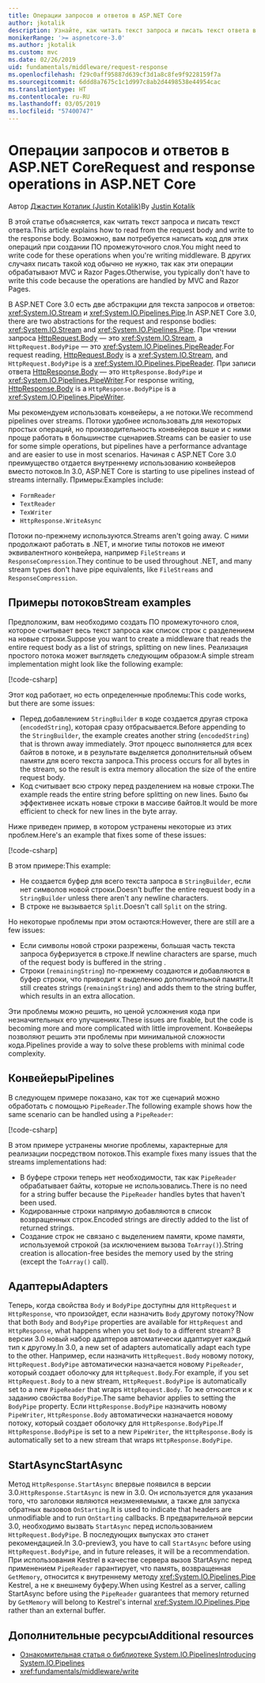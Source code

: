 ```yaml
---
title: Операции запросов и ответов в ASP.NET Core
author: jkotalik
description: Узнайте, как читать текст запроса и писать текст ответа в ASP.NET Core.
monikerRange: '>= aspnetcore-3.0'
ms.author: jkotalik
ms.custom: mvc
ms.date: 02/26/2019
uid: fundamentals/middleware/request-response
ms.openlocfilehash: f29c0aff95887d639cf3d1a8c8fe9f9228159f7a
ms.sourcegitcommit: 6ddd8a7675c1c1d997c8ab2d4498538e44954cac
ms.translationtype: HT
ms.contentlocale: ru-RU
ms.lasthandoff: 03/05/2019
ms.locfileid: "57400747"
---
```

# <a name="request-and-response-operations-in-aspnet-core"></a><span data-ttu-id="8101e-103">Операции запросов и ответов в ASP.NET Core</span><span class="sxs-lookup"><span data-stu-id="8101e-103">Request and response operations in ASP.NET Core</span></span>

<span data-ttu-id="8101e-104">Автор [Джастин Коталик (Justin Kotalik)](https://github.com/jkotalik)</span><span class="sxs-lookup"><span data-stu-id="8101e-104">By [Justin Kotalik](https://github.com/jkotalik)</span></span>

<span data-ttu-id="8101e-105">В этой статье объясняется, как читать текст запроса и писать текст ответа.</span><span class="sxs-lookup"><span data-stu-id="8101e-105">This article explains how to read from the request body and write to the response body.</span></span> <span data-ttu-id="8101e-106">Возможно, вам потребуется написать код для этих операций при создании ПО промежуточного слоя.</span><span class="sxs-lookup"><span data-stu-id="8101e-106">You might need to write code for these operations when you're writing middleware.</span></span> <span data-ttu-id="8101e-107">В других случаях писать такой код обычно не нужно, так как эти операции обрабатывают MVC и Razor Pages.</span><span class="sxs-lookup"><span data-stu-id="8101e-107">Otherwise, you typically don't have to write this code because the operations are handled by MVC and Razor Pages.</span></span>

<span data-ttu-id="8101e-108">В ASP.NET Core 3.0 есть две абстракции для текста запросов и ответов: <xref:System.IO.Stream> и <xref:System.IO.Pipelines.Pipe>.</span><span class="sxs-lookup"><span data-stu-id="8101e-108">In ASP.NET Core 3.0, there are two abstractions for the request and response bodies: <xref:System.IO.Stream> and <xref:System.IO.Pipelines.Pipe>.</span></span> <span data-ttu-id="8101e-109">При чтении запроса [HttpRequest.Body](xref:Microsoft.AspNetCore.Http.HttpRequest.Body) — это <xref:System.IO.Stream>, а `HttpRequest.BodyPipe` — это <xref:System.IO.Pipelines.PipeReader>.</span><span class="sxs-lookup"><span data-stu-id="8101e-109">For request reading, [HttpRequest.Body](xref:Microsoft.AspNetCore.Http.HttpRequest.Body) is a <xref:System.IO.Stream>, and `HttpRequest.BodyPipe` is a <xref:System.IO.Pipelines.PipeReader>.</span></span> <span data-ttu-id="8101e-110">При записи ответа [HttpResponse.Body](xref:Microsoft.AspNetCore.Http.HttpResponse.Body) — это `HttpResponse.BodyPipe` и <xref:System.IO.Pipelines.PipeWriter>.</span><span class="sxs-lookup"><span data-stu-id="8101e-110">For response writing, [HttpResponse.Body](xref:Microsoft.AspNetCore.Http.HttpResponse.Body) is a `HttpResponse.BodyPipe` is a <xref:System.IO.Pipelines.PipeWriter>.</span></span>

<span data-ttu-id="8101e-111">Мы рекомендуем использовать конвейеры, а не потоки.</span><span class="sxs-lookup"><span data-stu-id="8101e-111">We recommend pipelines over streams.</span></span> <span data-ttu-id="8101e-112">Потоки удобнее использовать для некоторых простых операций, но производительность конвейеров выше и с ними проще работать в большинстве сценариев.</span><span class="sxs-lookup"><span data-stu-id="8101e-112">Streams can be easier to use for some simple operations, but pipelines have a performance advantage and are easier to use in most scenarios.</span></span> <span data-ttu-id="8101e-113">Начиная с ASP.NET Core 3.0 преимущество отдается внутреннему использованию конвейеров вместо потоков.</span><span class="sxs-lookup"><span data-stu-id="8101e-113">In 3.0, ASP.NET Core is starting to use pipelines instead of streams internally.</span></span> <span data-ttu-id="8101e-114">Примеры:</span><span class="sxs-lookup"><span data-stu-id="8101e-114">Examples include:</span></span>

- `FormReader`
- `TextReader`
- `TexWriter`
- `HttpResponse.WriteAsync`

<span data-ttu-id="8101e-115">Потоки по-прежнему используются.</span><span class="sxs-lookup"><span data-stu-id="8101e-115">Streams aren't going away.</span></span> <span data-ttu-id="8101e-116">С ними продолжают работать в .NET, и многие типы потоков не имеют эквивалентного конвейера, например `FileStreams` и `ResponseCompression`.</span><span class="sxs-lookup"><span data-stu-id="8101e-116">They continue to be used throughout .NET, and many stream types don't have pipe equivalents, like `FileStreams` and `ResponseCompression`.</span></span>

## <a name="stream-examples"></a><span data-ttu-id="8101e-117">Примеры потоков</span><span class="sxs-lookup"><span data-stu-id="8101e-117">Stream examples</span></span>

<span data-ttu-id="8101e-118">Предположим, вам необходимо создать ПО промежуточного слоя, которое считывает весь текст запроса как список строк с разделением на новые строки.</span><span class="sxs-lookup"><span data-stu-id="8101e-118">Suppose you want to create a middleware that reads the entire request body as a list of strings, splitting on new lines.</span></span> <span data-ttu-id="8101e-119">Реализация простого потока может выглядеть следующим образом:</span><span class="sxs-lookup"><span data-stu-id="8101e-119">A simple stream implementation might look like the following example:</span></span>

[!code-csharp[](request-response/samples/3.x/RequestResponseSample/Startup.cs?name=GetListOfStringsFromStream)]

<span data-ttu-id="8101e-120">Этот код работает, но есть определенные проблемы:</span><span class="sxs-lookup"><span data-stu-id="8101e-120">This code works, but there are some issues:</span></span>

- <span data-ttu-id="8101e-121">Перед добавлением `StringBuilder` в коде создается другая строка (`encodedString`), которая сразу отбрасывается.</span><span class="sxs-lookup"><span data-stu-id="8101e-121">Before appending to the `StringBuilder`, the example creates another string (`encodedString`) that is thrown away immediately.</span></span> <span data-ttu-id="8101e-122">Этот процесс выполняется для всех байтов в потоке, и в результате выделяется дополнительный объем памяти для всего текста запроса.</span><span class="sxs-lookup"><span data-stu-id="8101e-122">This process occurs for all bytes in the stream, so the result is extra memory allocation the size of the entire request body.</span></span>
- <span data-ttu-id="8101e-123">Код считывает всю строку перед разделением на новые строки.</span><span class="sxs-lookup"><span data-stu-id="8101e-123">The example reads the entire string before splitting on new lines.</span></span> <span data-ttu-id="8101e-124">Было бы эффективнее искать новые строки в массиве байтов.</span><span class="sxs-lookup"><span data-stu-id="8101e-124">It would be more efficient to check for new lines in the byte array.</span></span>

<span data-ttu-id="8101e-125">Ниже приведен пример, в котором устранены некоторые из этих проблем.</span><span class="sxs-lookup"><span data-stu-id="8101e-125">Here's an example that fixes some of these issues:</span></span>

[!code-csharp[](request-response/samples/3.x/RequestResponseSample/Startup.cs?name=GetListOfStringsFromStreamMoreEfficient)]

<span data-ttu-id="8101e-126">В этом примере:</span><span class="sxs-lookup"><span data-stu-id="8101e-126">This example:</span></span>

- <span data-ttu-id="8101e-127">Не создается буфер для всего текста запроса в `StringBuilder`, если нет символов новой строки.</span><span class="sxs-lookup"><span data-stu-id="8101e-127">Doesn't buffer the entire request body in a `StringBuilder` unless there aren't any newline characters.</span></span>
- <span data-ttu-id="8101e-128">В строке не вызывается `Split`.</span><span class="sxs-lookup"><span data-stu-id="8101e-128">Doesn't call `Split` on the string.</span></span>

<span data-ttu-id="8101e-129">Но некоторые проблемы при этом остаются:</span><span class="sxs-lookup"><span data-stu-id="8101e-129">However, there are still are a few issues:</span></span>

- <span data-ttu-id="8101e-130">Если символы новой строки разрежены, большая часть текста запроса буферизуется в строке.</span><span class="sxs-lookup"><span data-stu-id="8101e-130">If newline characters are sparse, much of the request body is buffered in the string .</span></span>
- <span data-ttu-id="8101e-131">Строки (`remainingString`) по-прежнему создаются и добавляются в буфер строки, что приводит к выделению дополнительной памяти.</span><span class="sxs-lookup"><span data-stu-id="8101e-131">It still creates strings (`remainingString`) and adds them to the string buffer, which results in an extra allocation.</span></span>

<span data-ttu-id="8101e-132">Эти проблемы можно решить, но ценой усложнения кода при незначительных его улучшениях.</span><span class="sxs-lookup"><span data-stu-id="8101e-132">These issues are fixable, but the code is becoming more and more complicated with little improvement.</span></span> <span data-ttu-id="8101e-133">Конвейеры позволяют решить эти проблемы при минимальной сложности кода.</span><span class="sxs-lookup"><span data-stu-id="8101e-133">Pipelines provide a way to solve these problems with minimal code complexity.</span></span>

## <a name="pipelines"></a><span data-ttu-id="8101e-134">Конвейеры</span><span class="sxs-lookup"><span data-stu-id="8101e-134">Pipelines</span></span>

<span data-ttu-id="8101e-135">В следующем примере показано, как тот же сценарий можно обработать с помощью `PipeReader`.</span><span class="sxs-lookup"><span data-stu-id="8101e-135">The following example shows how the same scenario can be handled using a `PipeReader`:</span></span>

[!code-csharp[](request-response/samples/3.x/RequestResponseSample/Startup.cs?name=GetListOfStringFromPipe)]

<span data-ttu-id="8101e-136">В этом примере устранены многие проблемы, характерные для реализации посредством потоков.</span><span class="sxs-lookup"><span data-stu-id="8101e-136">This example fixes many issues that the streams implementations had:</span></span>

- <span data-ttu-id="8101e-137">В буфере строки теперь нет необходимости, так как `PipeReader` обрабатывает байты, которые не использовались.</span><span class="sxs-lookup"><span data-stu-id="8101e-137">There is no need for a string buffer because the `PipeReader` handles bytes that haven't been used.</span></span>
- <span data-ttu-id="8101e-138">Кодированные строки напрямую добавляются в список возвращенных строк.</span><span class="sxs-lookup"><span data-stu-id="8101e-138">Encoded strings are directly added to the list of returned strings.</span></span>
- <span data-ttu-id="8101e-139">Создание строк не связано с выделением памяти, кроме памяти, используемой строкой (за исключением вызова `ToArray()`).</span><span class="sxs-lookup"><span data-stu-id="8101e-139">String creation is allocation-free besides the memory used by the string (except the `ToArray()` call).</span></span>

## <a name="adapters"></a><span data-ttu-id="8101e-140">Адаптеры</span><span class="sxs-lookup"><span data-stu-id="8101e-140">Adapters</span></span>

<span data-ttu-id="8101e-141">Теперь, когда свойства `Body` и `BodyPipe` доступны для `HttpRequest` и `HttpResponse`, что произойдет, если назначить `Body` другому потоку?</span><span class="sxs-lookup"><span data-stu-id="8101e-141">Now that both `Body` and `BodyPipe` properties are available for `HttpRequest` and `HttpResponse`, what happens when you set `Body` to a different stream?</span></span> <span data-ttu-id="8101e-142">В версии 3.0 новый набор адаптеров автоматически адаптирует каждый тип к другому.</span><span class="sxs-lookup"><span data-stu-id="8101e-142">In 3.0, a new set of adapters automatically adapt each type to the other.</span></span> <span data-ttu-id="8101e-143">Например, если назначить `HttpRequest.Body` новому потоку, `HttpRequest.BodyPipe` автоматически назначается новому `PipeReader`, который создает оболочку для `HttpRequest.Body`.</span><span class="sxs-lookup"><span data-stu-id="8101e-143">For example, if you set `HttpRequest.Body` to a new stream, `HttpRequest.BodyPipe` is automatically set to a new `PipeReader` that wraps `HttpRequest.Body`.</span></span> <span data-ttu-id="8101e-144">То же относится и к заданию свойства `BodyPipe`.</span><span class="sxs-lookup"><span data-stu-id="8101e-144">The same behavior applies to setting the `BodyPipe` property.</span></span> <span data-ttu-id="8101e-145">Если `HttpResponse.BodyPipe` назначить новому `PipeWriter`, `HttpResponse.Body` автоматически назначается новому потоку, который создает оболочку для `HttpResponse.BodyPipe`.</span><span class="sxs-lookup"><span data-stu-id="8101e-145">If `HttpResponse.BodyPipe` is set to a new `PipeWriter`, the `HttpResponse.Body` is automatically set to a new stream that wraps `HttpResponse.BodyPipe`.</span></span>

## <a name="startasync"></a><span data-ttu-id="8101e-146">StartAsync</span><span class="sxs-lookup"><span data-stu-id="8101e-146">StartAsync</span></span>

<span data-ttu-id="8101e-147">Метод `HttpResponse.StartAsync` впервые появился в версии 3.0.</span><span class="sxs-lookup"><span data-stu-id="8101e-147">`HttpResponse.StartAsync` is new in 3.0.</span></span> <span data-ttu-id="8101e-148">Он используется для указания того, что заголовки являются неизменяемыми, а также для запуска обратных вызовов `OnStarting`.</span><span class="sxs-lookup"><span data-stu-id="8101e-148">It is used to indicate that headers are unmodifiable and to run `OnStarting` callbacks.</span></span> <span data-ttu-id="8101e-149">В предварительной версии 3.0, необходимо вызвать `StartAsync` перед использованием `HttpRequest.BodyPipe`. В последующих выпусках это станет рекомендацией.</span><span class="sxs-lookup"><span data-stu-id="8101e-149">In 3.0-preview3, you have to call `StartAsync` before using `HttpRequest.BodyPipe`, and in future releases, it will be a recommendation.</span></span> <span data-ttu-id="8101e-150">При использования Kestrel в качестве сервера вызов StartAsync перед применением `PipeReader` гарантирует, что память, возвращенная `GetMemory`, относится к внутреннему методу <xref:System.IO.Pipelines.Pipe> Kestrel, а не к внешнему буферу.</span><span class="sxs-lookup"><span data-stu-id="8101e-150">When using Kestrel as a server, calling StartAsync before using the `PipeReader` guarantees that memory returned by `GetMemory` will belong to Kestrel's internal <xref:System.IO.Pipelines.Pipe> rather than an external buffer.</span></span>

## <a name="additional-resources"></a><span data-ttu-id="8101e-151">Дополнительные ресурсы</span><span class="sxs-lookup"><span data-stu-id="8101e-151">Additional resources</span></span>

* [<span data-ttu-id="8101e-152">Ознакомительная статья о библиотеке System.IO.Pipelines</span><span class="sxs-lookup"><span data-stu-id="8101e-152">Introducing System.IO.Pipelines</span></span>](https://devblogs.microsoft.com/dotnet/system-io-pipelines-high-performance-io-in-net/)
* <xref:fundamentals/middleware/write>